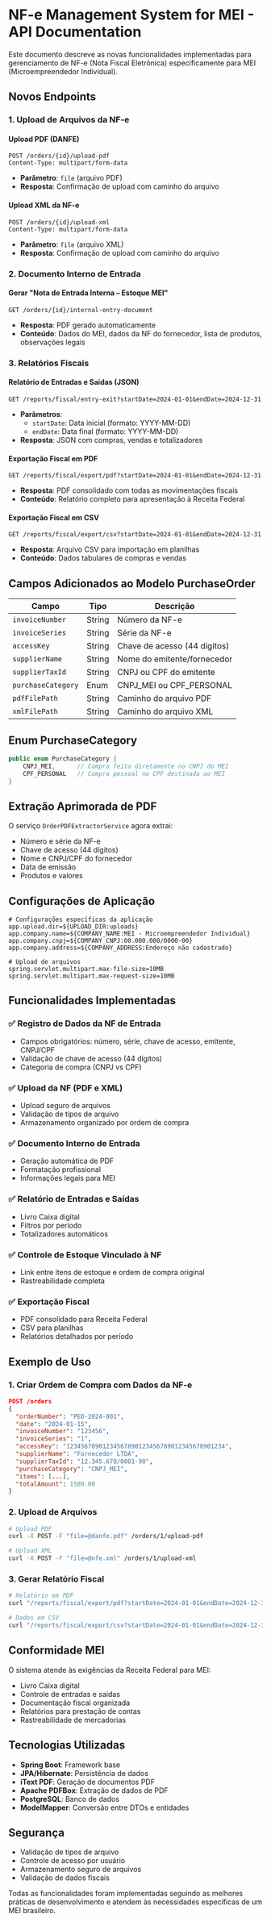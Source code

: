 # NF-e Management System for MEI - API Documentation

Este documento descreve as novas funcionalidades implementadas para gerenciamento de NF-e (Nota Fiscal Eletrônica) especificamente para MEI (Microempreendedor Individual).

## Novos Endpoints

### 1. Upload de Arquivos da NF-e

#### Upload PDF (DANFE)
```
POST /orders/{id}/upload-pdf
Content-Type: multipart/form-data
```
- **Parâmetro**: `file` (arquivo PDF)
- **Resposta**: Confirmação de upload com caminho do arquivo

#### Upload XML da NF-e
```
POST /orders/{id}/upload-xml
Content-Type: multipart/form-data
```
- **Parâmetro**: `file` (arquivo XML)
- **Resposta**: Confirmação de upload com caminho do arquivo

### 2. Documento Interno de Entrada

#### Gerar "Nota de Entrada Interna – Estoque MEI"
```
GET /orders/{id}/internal-entry-document
```
- **Resposta**: PDF gerado automaticamente
- **Conteúdo**: Dados do MEI, dados da NF do fornecedor, lista de produtos, observações legais

### 3. Relatórios Fiscais

#### Relatório de Entradas e Saídas (JSON)
```
GET /reports/fiscal/entry-exit?startDate=2024-01-01&endDate=2024-12-31
```
- **Parâmetros**: 
  - `startDate`: Data inicial (formato: YYYY-MM-DD)
  - `endDate`: Data final (formato: YYYY-MM-DD)
- **Resposta**: JSON com compras, vendas e totalizadores

#### Exportação Fiscal em PDF
```
GET /reports/fiscal/export/pdf?startDate=2024-01-01&endDate=2024-12-31
```
- **Resposta**: PDF consolidado com todas as movimentações fiscais
- **Conteúdo**: Relatório completo para apresentação à Receita Federal

#### Exportação Fiscal em CSV
```
GET /reports/fiscal/export/csv?startDate=2024-01-01&endDate=2024-12-31
```
- **Resposta**: Arquivo CSV para importação em planilhas
- **Conteúdo**: Dados tabulares de compras e vendas

## Campos Adicionados ao Modelo PurchaseOrder

| Campo | Tipo | Descrição |
|-------|------|-----------|
| `invoiceNumber` | String | Número da NF-e |
| `invoiceSeries` | String | Série da NF-e |
| `accessKey` | String | Chave de acesso (44 dígitos) |
| `supplierName` | String | Nome do emitente/fornecedor |
| `supplierTaxId` | String | CNPJ ou CPF do emitente |
| `purchaseCategory` | Enum | CNPJ_MEI ou CPF_PERSONAL |
| `pdfFilePath` | String | Caminho do arquivo PDF |
| `xmlFilePath` | String | Caminho do arquivo XML |

## Enum PurchaseCategory

```java
public enum PurchaseCategory {
    CNPJ_MEI,      // Compra feita diretamente no CNPJ do MEI
    CPF_PERSONAL   // Compra pessoal no CPF destinada ao MEI
}
```

## Extração Aprimorada de PDF

O serviço `OrderPDFExtractorService` agora extrai:
- Número e série da NF-e
- Chave de acesso (44 dígitos)
- Nome e CNPJ/CPF do fornecedor
- Data de emissão
- Produtos e valores

## Configurações de Aplicação

```properties
# Configurações específicas da aplicação
app.upload.dir=${UPLOAD_DIR:uploads}
app.company.name=${COMPANY_NAME:MEI - Microempreendedor Individual}
app.company.cnpj=${COMPANY_CNPJ:00.000.000/0000-00}
app.company.address=${COMPANY_ADDRESS:Endereço não cadastrado}

# Upload de arquivos
spring.servlet.multipart.max-file-size=10MB
spring.servlet.multipart.max-request-size=10MB
```

## Funcionalidades Implementadas

### ✅ Registro de Dados da NF de Entrada
- Campos obrigatórios: número, série, chave de acesso, emitente, CNPJ/CPF
- Validação de chave de acesso (44 dígitos)
- Categoria de compra (CNPJ vs CPF)

### ✅ Upload da NF (PDF e XML)
- Upload seguro de arquivos
- Validação de tipos de arquivo
- Armazenamento organizado por ordem de compra

### ✅ Documento Interno de Entrada
- Geração automática de PDF
- Formatação profissional
- Informações legais para MEI

### ✅ Relatório de Entradas e Saídas
- Livro Caixa digital
- Filtros por período
- Totalizadores automáticos

### ✅ Controle de Estoque Vinculado à NF
- Link entre itens de estoque e ordem de compra original
- Rastreabilidade completa

### ✅ Exportação Fiscal
- PDF consolidado para Receita Federal
- CSV para planilhas
- Relatórios detalhados por período

## Exemplo de Uso

### 1. Criar Ordem de Compra com Dados da NF-e
```json
POST /orders
{
  "orderNumber": "PED-2024-001",
  "date": "2024-01-15",
  "invoiceNumber": "123456",
  "invoiceSeries": "1",
  "accessKey": "12345678901234567890123456789012345678901234",
  "supplierName": "Fornecedor LTDA",
  "supplierTaxId": "12.345.678/0001-90",
  "purchaseCategory": "CNPJ_MEI",
  "items": [...],
  "totalAmount": 1500.00
}
```

### 2. Upload de Arquivos
```bash
# Upload PDF
curl -X POST -F "file=@danfe.pdf" /orders/1/upload-pdf

# Upload XML
curl -X POST -F "file=@nfe.xml" /orders/1/upload-xml
```

### 3. Gerar Relatório Fiscal
```bash
# Relatório em PDF
curl "/reports/fiscal/export/pdf?startDate=2024-01-01&endDate=2024-12-31" -o relatorio-fiscal.pdf

# Dados em CSV
curl "/reports/fiscal/export/csv?startDate=2024-01-01&endDate=2024-12-31" -o dados-fiscais.csv
```

## Conformidade MEI

O sistema atende às exigências da Receita Federal para MEI:
- Livro Caixa digital
- Controle de entradas e saídas
- Documentação fiscal organizada
- Relatórios para prestação de contas
- Rastreabilidade de mercadorias

## Tecnologias Utilizadas

- **Spring Boot**: Framework base
- **JPA/Hibernate**: Persistência de dados
- **iText PDF**: Geração de documentos PDF
- **Apache PDFBox**: Extração de dados de PDF
- **PostgreSQL**: Banco de dados
- **ModelMapper**: Conversão entre DTOs e entidades

## Segurança

- Validação de tipos de arquivo
- Controle de acesso por usuário
- Armazenamento seguro de arquivos
- Validação de dados fiscais

Todas as funcionalidades foram implementadas seguindo as melhores práticas de desenvolvimento e atendem às necessidades específicas de um MEI brasileiro.